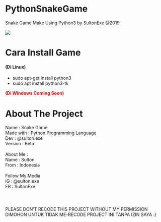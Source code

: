 # PythonSnakeGame
Snake Game Make Using Python3 by SultonExe @2019

<img src="https://juniortech.org/wp-content/uploads/2017/04/python-software-logo-300x158.jpg">

# Cara Install Game
<h4>(Di Linux)</h4>
<ul>
  <li>sudo apt-get install python3</li>
  <li>sudo apt install python3-tk</li>
</ul>


<font style="color: red;"><b>(Di Windows Coming Soon)</b></font>

# About The Project 
Name : Snake Game <br>
Made with : Python Programming Language <br>
Dev : @sulton.exe <br>
Version : Beta <br>
<br>
About Me : <br> 
Name : Sulton <br>
From : Indonesia <br>
<br>
Follow My Media <br>
IG : @sulton.exe <br>
FB : SultonExe <br>

#### <br>
PLEASE DON'T RECODE THIS PROJECT WITHOUT MY PERMISSION <br> 
DIMOHON UNTUK TIDAK ME-RECODE PROJECT INI TANPA IZIN SAYA :) <br>
### <br>
